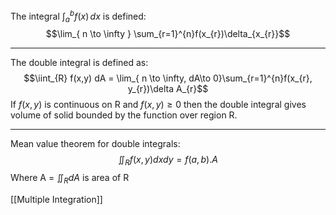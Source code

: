The integral $\int _{a}^{b} f(x) \, dx$ is defined:
$$\lim_{ n \to \infty } \sum_{r=1}^{n}f(x_{r})\delta_{x_{r}}$$
****
The double integral is defined as:
$$\iint_{R} f(x,y) dA = \lim_{ n \to \infty, dA\to 0}\sum_{r=1}^{n}f(x_{r}, y_{r})\delta A_{r}$$
If $f(x,y)$ is continuous on R and $f(x,y)\geq 0$ then the double integral gives volume of solid bounded by the function over region R.
****
Mean value theorem for double integrals:
$$
\iint_{R} f(x,y)dxdy = f(a,b).A
$$
Where A = $\iint_{R}dA$ is area of R

[[Multiple Integration]]